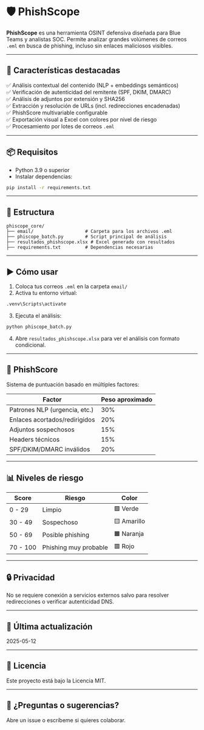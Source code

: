 # 🛡️ PhishScope

**PhishScope** es una herramienta OSINT defensiva diseñada para Blue Teams y analistas SOC. Permite analizar grandes volúmenes de correos `.eml` en busca de phishing, incluso sin enlaces maliciosos visibles.

---

## 🧠 Características destacadas

✅ Análisis contextual del contenido (NLP + embeddings semánticos)  
✅ Verificación de autenticidad del remitente (SPF, DKIM, DMARC)  
✅ Análisis de adjuntos por extensión y SHA256  
✅ Extracción y resolución de URLs (incl. redirecciones encadenadas)  
✅ PhishScore multivariable configurable  
✅ Exportación visual a Excel con colores por nivel de riesgo  
✅ Procesamiento por lotes de correos `.eml`

---

## 📦 Requisitos

- Python 3.9 o superior
- Instalar dependencias:
```bash
pip install -r requirements.txt
```

---

## 📁 Estructura

```
phiscope_core/
├── email/                   # Carpeta para los archivos .eml
├── phiscope_batch.py        # Script principal de análisis
├── resultados_phishscope.xlsx # Excel generado con resultados
├── requirements.txt         # Dependencias necesarias
```

---

## ▶️ Cómo usar

1. Coloca tus correos `.eml` en la carpeta `email/`
2. Activa tu entorno virtual:
```bash
.venv\Scripts\activate
```
3. Ejecuta el análisis:
```bash
python phiscope_batch.py
```
4. Abre `resultados_phishscope.xlsx` para ver el análisis con formato condicional.

---

## 🧪 PhishScore

Sistema de puntuación basado en múltiples factores:

| Factor                         | Peso aproximado |
|-------------------------------|------------------|
| Patrones NLP (urgencia, etc.) | 30%              |
| Enlaces acortados/redirigidos | 20%              |
| Adjuntos sospechosos          | 15%              |
| Headers técnicos              | 15%              |
| SPF/DKIM/DMARC inválidos      | 20%              |

---

## 📊 Niveles de riesgo

| Score       | Riesgo                | Color   |
|-------------|------------------------|---------|
| 0 - 29      | Limpio                 | 🟩 Verde |
| 30 - 49     | Sospechoso             | 🟨 Amarillo |
| 50 - 69     | Posible phishing       | 🟧 Naranja |
| 70 - 100    | Phishing muy probable  | 🟥 Rojo |

---

## 🔒 Privacidad

No se requiere conexión a servicios externos salvo para resolver redirecciones o verificar autenticidad DNS.

---

## 📅 Última actualización
2025-05-12

---

## 📄 Licencia

Este proyecto está bajo la Licencia MIT.

---

## 🙋 ¿Preguntas o sugerencias?

Abre un issue o escríbeme si quieres colaborar.
